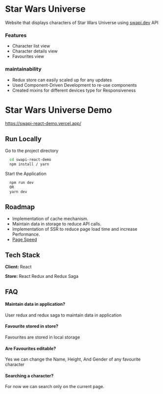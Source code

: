
# Star Wars Universe 

Website that displays characters of Star Wars Universe using [swapi.dev](https://swapi.dev/) API

### Features

- Character list view
- Character details view
- Favourites view

### maintainability

- Redux store can easily scaled up for any updates
- Used Component-Driven Development to re-use components
- Created mixins for different devices type for Responsiveness 

# Star Wars Universe Demo

https://swapi-react-demo.vercel.app/



## Run Locally



Go to the project directory

```bash
  cd swapi-react-demo
  npm install / yarn
```

Start the Application

```bash
  npm run dev
  OR
  yarn dev
```


## Roadmap

- Implementation of cache mechanism.
- Maintain data in storage to reduce API calls.
- Implementation of SSR to reduce page load time and increase Performance.
- [Page Speed](https://pagespeed.web.dev/report?url=https%3A%2F%2Fswapi-react-demo.vercel.app%2F&form_factor=desktop) 



## Tech Stack

**Client:** React

**Store:** React Redux and Redux Saga


## FAQ

#### Maintain data in application?

User redux and redux saga to maintain data in application

#### Favourite stored in store?

Favourites are stored in local storage

#### Are Favourites editable?

Yes we can change the Name, Height, And Gender of any favourite character


#### Searching a character?

For now we can search only on the current page.
